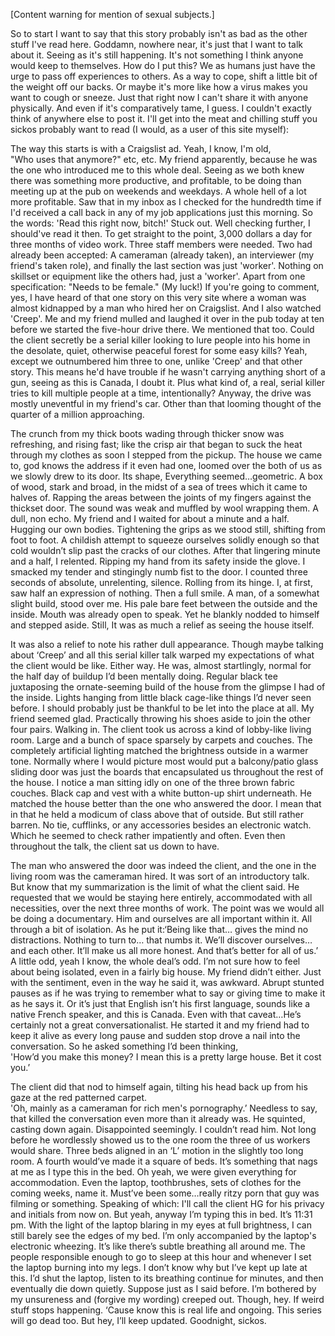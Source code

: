 \[Content warning for mention of sexual subjects.\]

So to start I want to say that this story probably isn't as bad as the other stuff I've read here. Goddamn, nowhere near, it's just that I want to talk about it. Seeing as it's still happening. It's not something I think anyone would keep to themselves. How do I put this? We as humans just have the urge to pass off experiences to others. As a way to cope, shift a little bit of the weight off our backs. Or maybe it's more like how a virus makes you want to cough or sneeze. Just that right now I can't share it with anyone physically. And even if it's comparatively tame, I guess. I couldn't exactly think of anywhere else to post it. I'll get into the meat and chilling stuff you sickos probably want to read (I would, as a user of this site myself):

The way this starts is with a Craigslist ad. Yeah, I know, I'm old,  
"Who uses that anymore?" etc, etc. My friend apparently, because he was the one who introduced me to this whole deal. Seeing as we both knew there was something more productive, and profitable, to be doing than meeting up at the pub on weekends and weekdays. A whole hell of a lot more profitable. Saw that in my inbox as I checked for the hundredth time if I'd received a call back in any of my job applications just this morning. So the words: 'Read this right now, bitch!' Stuck out. Well checking further, I should've read it then. To get straight to the point, 3,000 dollars a day for three months of video work. Three staff members were needed. Two had already been accepted: A cameraman (already taken), an interviewer (my friend's taken role), and finally the last section was just 'worker'. Nothing on skillset or equipment like the others had, just a 'worker'. Apart from one specification: "Needs to be female." (My luck!) If you're going to comment, yes, I have heard of that one story on this very site where a woman was almost kidnapped by a man who hired her on Craigslist. And I also watched 'Creep'. Me and my friend mulled and laughed it over in the pub today at ten before we started the five-hour drive there. We mentioned that too. Could the client secretly be a serial killer looking to lure people into his home in the desolate, quiet, otherwise peaceful forest for some easy kills? Yeah, except we outnumbered him three to one, unlike 'Creep' and that other story. This means he'd have trouble if he wasn't carrying anything short of a gun, seeing as this is Canada, I doubt it. Plus what kind of, a real, serial killer tries to kill multiple people at a time, intentionally? Anyway, the drive was mostly uneventful in my friend's car. Other than that looming thought of the quarter of a million approaching.

The crunch from my thick boots wading through thicker snow was refreshing, and rising fast; like the crisp air that began to suck the heat through my clothes as soon I stepped from the pickup. The house we came to, god knows the address if it even had one, loomed over the both of us as we slowly drew to its door. Its shape, Everything seemed…geometric. A box of wood, stark and broad, in the midst of a sea of trees which it came to halves of. Rapping the areas between the joints of my fingers against the thickset door. The sound was weak and muffled by wool wrapping them. A dull, non echo. My friend and I waited for about a minute and a half. Hugging our own bodies. Tightening the grips as we stood still, shifting from foot to foot. A childish attempt to squeeze ourselves solidly enough so that cold wouldn’t slip past the cracks of our clothes. After that lingering minute and a half, I relented. Ripping my hand from its safety inside the glove. I smacked my tender and stingingly numb fist to the door. I counted three seconds of absolute, unrelenting, silence. Rolling from its hinge. I, at first, saw half an expression of nothing. Then a full smile. A man, of a somewhat slight build, stood over me. His pale bare feet between the outside and the inside. Mouth was already open to speak. Yet he blankly nodded to himself and stepped aside. Still, It was as much a relief as seeing the house itself. 

It was also a relief to note his rather dull appearance. Though maybe talking about ‘Creep’ and all this serial killer talk warped my expectations of what the client would be like. Either way. He was, almost startlingly, normal for the half day of buildup I’d been mentally doing. Regular black tee juxtaposing the ornate-seeming build of the house from the glimpse I had of the inside. Lights hanging from little black cage-like things I’d never seen before. I should probably just be thankful to be let into the place at all. My friend seemed glad. Practically throwing his shoes aside to join the other four pairs. Walking in. The client took us across a kind of lobby-like living room. Large and a bunch of space sparsely by carpets and couches. The completely artificial lighting matched the brightness outside in a warmer tone. Normally where I would picture most would put a balcony/patio glass sliding door was just the boards that encapsulated us throughout the rest of the house. I notice a man sitting idly on one of the three brown fabric couches. Black cap and vest with a white button-up shirt underneath. He matched the house better than the one who answered the door. I mean that in that he held a modicum of class above that of outside. But still rather barren. No tie, cufflinks, or any accessories besides an electronic watch. Which he seemed to check rather impatiently and often. Even then throughout the talk, the client sat us down to have.

The man who answered the door was indeed the client, and the one in the living room was the cameraman hired. It was sort of an introductory talk. But know that my summarization is the limit of what the client said. He requested that we would be staying here entirely, accommodated with all necessities, over the next three months of work. The point was we would all be doing a documentary. Him and ourselves are all important within it. All through a bit of isolation. As he put it:‘Being like that… gives the mind no distractions. Nothing to turn to… that numbs it. We’ll discover ourselves…and each other. It’ll make us all more honest. And that’s better for all of us.’ A little odd, yeah I know, the whole deal’s odd. I’m not sure how to feel about being isolated, even in a fairly big house. My friend didn’t either. Just with the sentiment, even in the way he said it, was awkward. Abrupt stunted pauses as if he was trying to remember what to say or giving time to make it as he says it. Or it’s just that English isn’t his first language, sounds like a native French speaker, and this is Canada. Even with that caveat…He’s certainly not a great conversationalist. He started it and my friend had to keep it alive as every long pause and sudden stop drove a nail into the conversation. So he asked something I’d been thinking,  
'How’d you make this money? I mean this is a pretty large house. Bet it cost you.’ 

The client did that nod to himself again, tilting his head back up from his gaze at the red patterned carpet.  
'Oh, mainly as a cameraman for rich men's pornography.’ Needless to say, that killed the conversation even more than it already was. He squinted, casting down again. Disappointed seemingly. I couldn’t read him. Not long before he wordlessly showed us to the one room the three of us workers would share. Three beds aligned in an ‘L’ motion in the slightly too long room. A fourth would’ve made it a square of beds. It’s something that nags at me as I type this in the bed. Oh yeah, we were given everything for accommodation. Even the laptop, toothbrushes, sets of clothes for the coming weeks, name it. Must’ve been some…really ritzy porn that guy was filming or something. Speaking of which: I'll call the client HG for his privacy and initials from now on. But yeah, anyway I’m typing this in bed. It’s 11:31 pm. With the light of the laptop blaring in my eyes at full brightness, I can still barely see the edges of my bed. I’m only accompanied by the laptop's electronic wheezing. It’s like there’s subtle breathing all around me.  The people responsible enough to go to sleep at this hour and whenever I set the laptop burning into my legs. I don’t know why but I’ve kept up late at this. I’d shut the laptop, listen to its breathing continue for minutes, and then eventually die down quietly. Suppose just as I said before. I’m bothered by my unsureness and (forgive my wording) creeped out. Though, hey. If weird stuff stops happening. ‘Cause know this is real life and ongoing. This series will go dead too. But hey, I’ll keep updated. Goodnight, sickos.